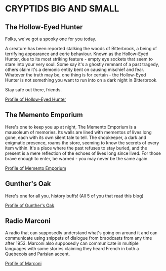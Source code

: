 # CRYPTIDS BIG AND SMALL

## The Hollow-Eyed Hunter
Folks, we've got a spooky one for you today. 

A creature has been reported stalking the woods of Bitterbrook, a being of terrifying appearance and eerie behaviour. Known as the Hollow-Eyed Hunter, due to its most striking feature - empty eye sockets that seem to stare into your very soul. Some say it's a ghostly remnant of a past tragedy, others claim it's a demonic entity bent on causing mischief and fear. Whatever the truth may be, one thing is for certain - the Hollow-Eyed Hunter is not something you want to run into on a dark night in Bitterbrook. 

Stay safe out there, friends.

[Profile of Hollow-Eyed Hunter](h-e-h.md)

## The Memento Emporium

Here's one to keep you up at night,
The Memento Emporium is a mausoleum of memories. Its walls are lined with mementos of lives long gone, each with its own silent tale to tell. The shopkeeper, a dark and enigmatic presence, roams the store, seeming to know the secrets of every item within. It's a place where the past refuses to stay buried, and the present is a mere reflection of the echoes of lives long since lived. For those brave enough to enter, be warned - you may never be the same again.

[Profile of Memento Emporium](memento.md)

## Gunther's Oak

Here's one for all you, history buffs! (All 5 of you that read this blog)

[Profile of Gunther's Oak](gunther.md)

## Radio Marconi

A radio that can supposedly understand what's going on around it and can communicate using snippets of dialogue from braodcasts from any time after 1953. Marconi also supposedly can communicate in multiple languages with some stories claiming they heard French in both a Quebecois and Parisian accent. 

[Profile of Marconi](marconi.md)




